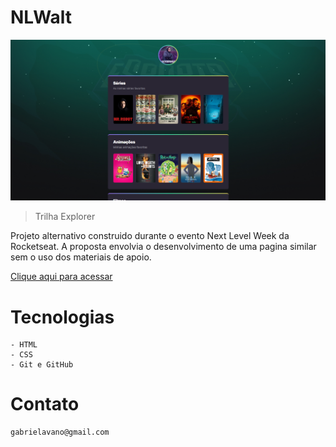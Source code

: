 # NLWalt

![preview](/.github/preview.png)

> Trilha Explorer

Projeto alternativo construido durante o evento Next Level Week da Rocketseat. A proposta envolvia o desenvolvimento de uma pagina similar sem o uso dos materiais de apoio.

[Clique aqui para acessar](https://gabsv.github.io/NLW)

# Tecnologias
    - HTML
    - CSS
    - Git e GitHub

# Contato
    gabrielavano@gmail.com